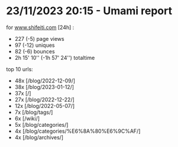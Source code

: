 # 23/11/2023 20:15 - Umami report
for www.shifeiti.com [24h] :

 - 227 (-5) page views
 - 97 (-12) uniques
 - 82 (-6) bounces
 - 2h 15' 10'' (-1h 57' 24'') totaltime


top 10 urls:
 - 48x [/blog/2022-12-09/]
 - 38x [/blog/2023-01-12/]
 - 37x [/]
 - 27x [/blog/2022-12-22/]
 - 12x [/blog/2022-05-07/]
 - 7x [/blog/tags/]
 - 6x [/wiki/]
 - 5x [/blog/categories/]
 - 4x [/blog/categories/%E6%8A%80%E6%9C%AF/]
 - 4x [/blog/archives/]


